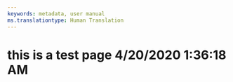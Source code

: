 ```yaml
---
keywords: metadata, user manual
ms.translationtype: Human Translation
---
```

# this is a test page 4/20/2020 1:36:18 AM
